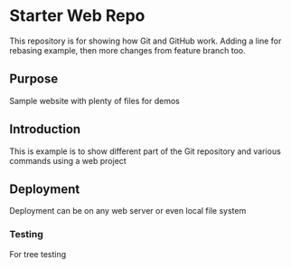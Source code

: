 # Starter Web Repo

This repository is for showing how Git and GitHub work. Adding a line for rebasing example, then more changes from feature branch too.

## Purpose

Sample website with plenty of files for demos

## Introduction

This is example is to show different part of the Git repository and various commands using a web project

## Deployment

Deployment can be on any web server or even local file system

### Testing

For tree testing